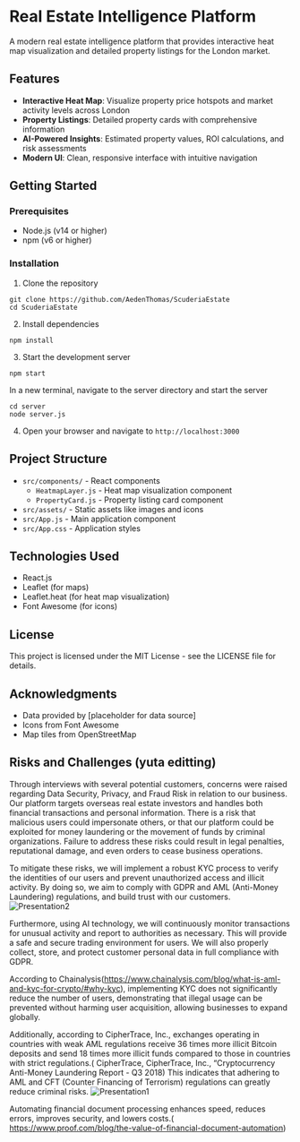 # Real Estate Intelligence Platform

A modern real estate intelligence platform that provides interactive heat map visualization and detailed property listings for the London market.

## Features

- **Interactive Heat Map**: Visualize property price hotspots and market activity levels across London
- **Property Listings**: Detailed property cards with comprehensive information
- **AI-Powered Insights**: Estimated property values, ROI calculations, and risk assessments
- **Modern UI**: Clean, responsive interface with intuitive navigation

## Getting Started

### Prerequisites

- Node.js (v14 or higher)
- npm (v6 or higher)

### Installation

1. Clone the repository

```
git clone https://github.com/AedenThomas/ScuderiaEstate
cd ScuderiaEstate
```

2. Install dependencies

```
npm install
```

3. Start the development server

<!-- from root dir do npm start and from server dir do node server.js (also before that to cd into server dir) -->

```
npm start
```

In a new terminal, navigate to the server directory and start the server

```
cd server
node server.js
```

4. Open your browser and navigate to `http://localhost:3000`

## Project Structure

- `src/components/` - React components
  - `HeatmapLayer.js` - Heat map visualization component
  - `PropertyCard.js` - Property listing card component
- `src/assets/` - Static assets like images and icons
- `src/App.js` - Main application component
- `src/App.css` - Application styles

## Technologies Used

- React.js
- Leaflet (for maps)
- Leaflet.heat (for heat map visualization)
- Font Awesome (for icons)

## License

This project is licensed under the MIT License - see the LICENSE file for details.

## Acknowledgments

- Data provided by [placeholder for data source]
- Icons from Font Awesome
- Map tiles from OpenStreetMap


## Risks and Challenges (yuta editting)

Through interviews with several potential customers, concerns were raised regarding Data Security, Privacy, and Fraud Risk in relation to our business.
Our platform targets overseas real estate investors and handles both financial transactions and personal information.
There is a risk that malicious users could impersonate others, or that our platform could be exploited for money laundering or the movement of funds by criminal organizations.
Failure to address these risks could result in legal penalties, reputational damage, and even orders to cease business operations.

To mitigate these risks, we will implement a robust KYC process to verify the identities of our users and prevent unauthorized access and illicit activity.
By doing so, we aim to comply with GDPR and AML (Anti-Money Laundering) regulations, and build trust with our customers.
![Presentation2](https://github.com/user-attachments/assets/b0f45abd-f9b3-4e95-bb84-b1dca0f95efb)

Furthermore, using AI technology, we will continuously monitor transactions for unusual activity and report to authorities as necessary.
This will provide a safe and secure trading environment for users.
We will also properly collect, store, and protect customer personal data in full compliance with GDPR.

According to Chainalysis(https://www.chainalysis.com/blog/what-is-aml-and-kyc-for-crypto/#why-kyc), implementing KYC does not significantly reduce the number of users, demonstrating that illegal usage can be prevented without harming user acquisition, allowing businesses to expand globally.

Additionally, according to CipherTrace, Inc., exchanges operating in countries with weak AML regulations receive 36 times more illicit Bitcoin deposits and send 18 times more illicit funds compared to those in countries with strict regulations.( CipherTrace, CipherTrace, Inc., “Cryptocurrency Anti-Money Laundering Report - Q3 2018)
This indicates that adhering to AML and CFT (Counter Financing of Terrorism) regulations can greatly reduce criminal risks.
![Presentation1](https://github.com/user-attachments/assets/e23a4e9d-b0ef-4f50-ba99-cc0a45c44149)

Automating financial document processing enhances speed, reduces errors, improves security, and lowers costs.( https://www.proof.com/blog/the-value-of-financial-document-automation)


